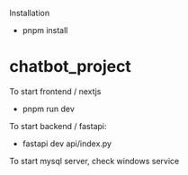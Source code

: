 Installation

- pnpm install

# chatbot_project

To start frontend / nextjs

- pnpm run dev

To start backend / fastapi:

- fastapi dev api/index.py

To start mysql server, check windows service
